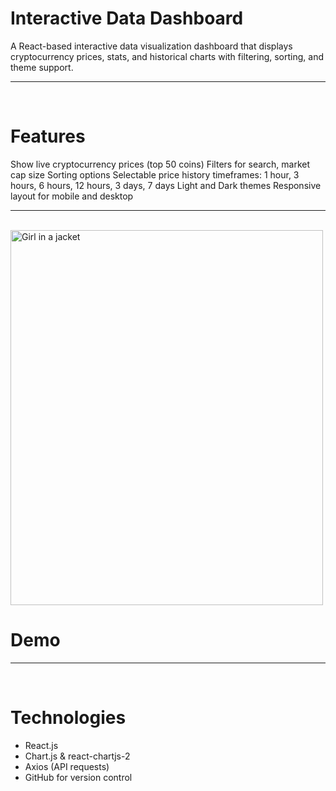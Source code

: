 # Interactive Data Dashboard
A React-based interactive data visualization dashboard that displays cryptocurrency prices, stats, and historical charts with filtering, sorting, and theme support.
<hr>
<br>

# Features
Show live cryptocurrency prices (top 50 coins)
Filters for search, market cap size
Sorting options
Selectable price history timeframes:
1 hour, 3 hours, 6 hours, 12 hours, 3 days, 7 days
Light and Dark themes
Responsive layout for mobile and desktop

<hr>
<br>
<img src="https://github.com/rizko-d/interactive-data-dashboard/tree/main/img" alt="Girl in a jacket" width="500" height="600">

# Demo


<hr>
<br>

# Technologies
<ul>
<li>React.js</li>
<li>Chart.js & react-chartjs-2</li>
<li>Axios (API requests)</li>
<li>GitHub for version control</li>
</ul>
